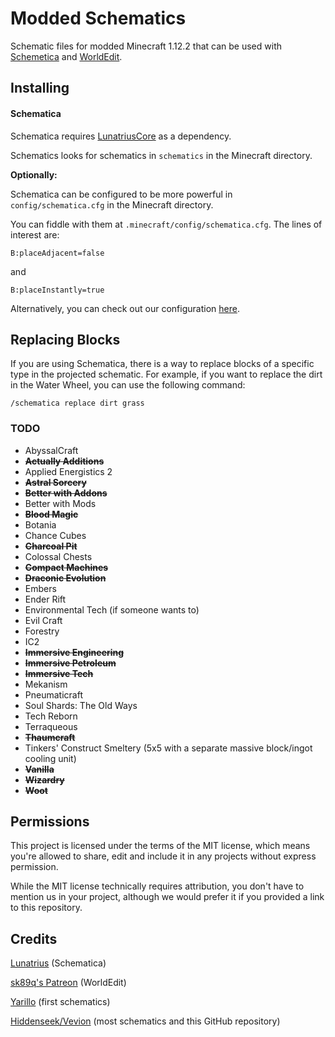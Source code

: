 # Modded Schematics

Schematic files for modded Minecraft 1.12.2 that can be used with
[Schemetica](https://minecraft.curseforge.com/projects/schematica) and
[WorldEdit](https://minecraft.curseforge.com/projects/worldedit).

## Installing

#### Schematica

Schematica requires [LunatriusCore](https://minecraft.curseforge.com/projects/lunatriuscore) as a
dependency.

Schematics looks for schematics in `schematics` in the Minecraft directory.

**Optionally:**

Schematica can be configured to be more powerful in `config/schematica.cfg` in the Minecraft
directory.

You can fiddle with them at `.minecraft/config/schematica.cfg`. The lines of interest are:

	B:placeAdjacent=false

and

	B:placeInstantly=true


Alternatively, you can check out our configuration
[here](https://github.com/eddoww/modded-schematics/releases/download/v1.2/schematica.cfg).

## Replacing Blocks

If you are using Schematica, there is a way to replace blocks of a specific type in the
projected schematic. For example, if you want to replace the dirt in the Water Wheel, you can
use the following command:

	/schematica replace dirt grass

### TODO

* AbyssalCraft
* **~~Actually Additions~~**
* Applied Energistics 2
* **~~Astral Sorcery~~**
* **~~Better with Addons~~**
* Better with Mods
* **~~Blood Magic~~**
* Botania
* Chance Cubes
* **~~Charcoal Pit~~**
* Colossal Chests
* **~~Compact Machines~~**
* **~~Draconic Evolution~~**
* Embers
* Ender Rift
* Environmental Tech (if someone wants to)
* Evil Craft
* Forestry
* IC2
* **~~Immersive Engineering~~**
* **~~Immersive Petroleum~~**
* **~~Immersive Tech~~**
* Mekanism
* Pneumaticraft
* Soul Shards: The Old Ways
* Tech Reborn
* Terraqueous
* **~~Thaumcraft~~**
* Tinkers' Construct Smeltery (5x5 with a separate massive block/ingot cooling unit)
* **~~Vanilla~~**
* **~~Wizardry~~**
* **~~Woot~~**

## Permissions

This project is licensed under the terms of the MIT license, which means you're allowed to share,
edit and include it in any projects without express permission.

While the MIT license technically requires attribution, you don't have to mention us in your
project, although we would prefer it if you provided a link to this repository.

## Credits

[Lunatrius](https://github.com/Lunatrius) (Schematica)

[sk89q's Patreon](https://www.patreon.com/sk89q) (WorldEdit)

[Yarillo](https://www.reddit.com/user/Yarillo) (first schematics)

[Hiddenseek/Vevion](https://ugcraft.com) (most schematics and this GitHub repository)
